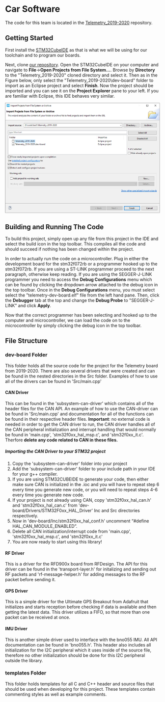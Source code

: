 # Car Software

The code for this team is located in the [Telemetry_2019-2020](https://github.com/Solar-Gators/Telemetry_2019-2020) repository.

## Getting Started

First install the [STM32CubeIDE](https://www.st.com/en/development-tools/stm32cubeide.html) as that is what we will be using for our toolchain and to program our boards.

Next, clone [our repository](https://github.com/Solar-Gators/Telemetry_2019-2020). Open the STM32CubeIDE on your computer and navigate to **File**->**Open Projects from File System...**. Browse by **Directory** to the "Telemetry_2019-2020" cloned directory and select it. Then as in the Figure below, only select the "Telemetry_2019-2020\dev-board" folder to import as an Eclipse project and select **Finish**. Now the project should be imported and you can see it on the **Project Explorer** pane to your left. If you are familiar with Eclipse, this IDE behaves very similar.

![Import Project](/_static/telemetry/telemetry_import-project.PNG)

## Building and Running The Code

To build this project, simply open up any file from this project in the IDE and select the build icon in the top toolbar. This compiles all the code and should succeed if nothing has been changed within the project.

In order to actually run the code on a microcontroller. Plug in either the development board for the stm32f072rb or a programmer hooked up to the stm32f072rb. If you are using a ST-LINK programmer proceed to the next paragraph, otherwise keep reading. If you are using the SEGGER-J-LINK programmer you need to access the **Debug Configurations** menu which can be found by clicking the dropdown arrow attached to the debug icon in the top toolbar. Once in the **Debug Configurations** menu, you must select select the "telemetry-dev-board.elf" file from the left hand pane. Then, click the **Debugger** tab at the top and change the **Debug Probe** to "SEGGER-J-LINK" and click **Apply**.

Now that the correct programmer has been selecting and hooked up to the computer and microcontroller, we can load the code on to the microcontroller by simply clicking the debug icon in the top toolbar. 

## File Structure

### dev-board Folder
This folder holds all the source code for the project for the Telemetry board from 2019-2020. There are also several drivers that were created and can be found in the nested directories in the Src folder. Examples of how to use all of the drivers can be found in 'Src/main.cpp'
#### CAN Driver
This can be found in the 'subsystem-can-driver' which contains all of the header files for the CAN API. An example of how to use the CAN-driver can be found in 'Src/main.cpp' and documentation for all of the functions can be found in their respective header files. **Important**: no external code is needed in order to get the CAN driver to run, the CAN driver handles all of the CAN peripheral initialization and interrupt handling that would normally be found in 'main.cpp', 'stm32f0xx_hal_msp.c', and 'stm32f0xx_it.c'. Therfore **delete any code related to CAN in these files.**
##### Importing the CAN Driver to your STM32 project
1. Copy the 'subsystem-can-driver' folder into your project
2. Add the 'subsystem-can-driver' folder to your include path in your IDE for your g++ compiler.
3. If you are using STM32CUBEIDE to generate your code, then either make sure CAN is initialized in the .ioc and you will have to repeat step 6 every time you generate new code, or you will need to repeat steps 4-6 every time you generate new code.
4. If your project is not already using CAN, copy 'stm32f0xx_hal_can.h' and 'stm32f0xx_hal_can.c' from 'dev-board/Drivers/STM32F0xx_HAL_Driver' Inc and Src directories respectively.
5. Now in 'dev-board/Inc/stm32f0xx_hal_conf.h' uncomment “#define HAL_CAN_MODULE_ENABLED”.
6. Delete all CAN initialization/interrupt code from 'main.cpp', 'stm32f0xx_hal_msp.c', and 'stm32f0xx_it.c'
7. You are now ready to start using this library!
#### RF Driver
This is a driver for the RFD900x board from RFDesign. The API for this driver can be found in the 'transport-layer.h' for initalizing and sending out RF packets and 'rf-message-helper.h' for adding messages to the RF packet before sending it.
#### GPS Driver
This is a simple driver for the Ultimate GPS Breakout from Adafruit that initializes and starts reception before checking if data is available and then getting the latest data. This driver utilizes a FIFO, so that more than one packet can be received at once.
#### IMU Driver
This is another simple driver used to interface with the bno055 IMU. All API documentation can be found in 'bno055.h'. This header also includes all initialization for the I2C peripheral which it uses inside of the source file, therefore no other initialization should be done for this I2C peripheral outside the library.
### templates Folder
This folder holds templates for all C and C++ header and source files that should be used when developing for this project. These templates contain commenting styles as well as example comments. 
